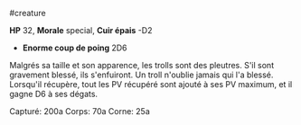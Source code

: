 #creature

**HP** 32, **Morale** special, **Cuir épais** -D2
- **Enorme coup de poing** 2D6

Malgrés sa taille et son apparence, les trolls sont des pleutres. S'il sont gravement blessé, ils s'enfuiront. Un troll n'oublie jamais qui l'a blessé. Lorsqu'il récupère, tout les PV récupéré sont ajouté à ses PV maximum, et il gagne D6 à ses dégats.

Capturé: 200a
Corps: 70a
Corne: 25a

